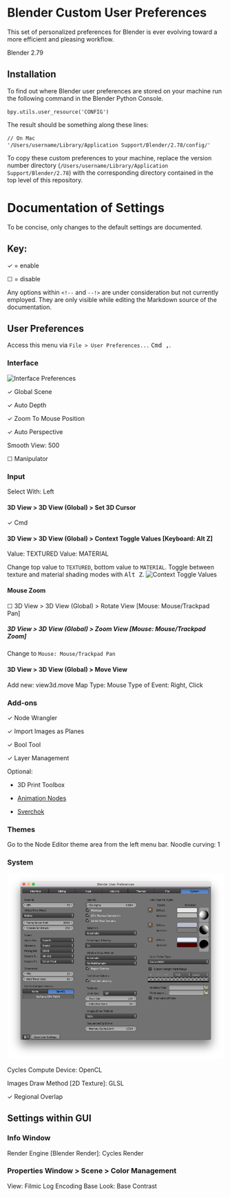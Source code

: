 # Blender Custom User Preferences

This set of personalized preferences for Blender is ever evolving toward a more efficient and pleasing workflow.

Blender 2.79


## Installation

To find out where Blender user preferences are stored on your machine run the following command in the Blender Python Console.

```
bpy.utils.user_resource('CONFIG')
```

The result should be something along these lines:
```
// On Mac
'/Users/username/Library/Application Support/Blender/2.78/config/'
```

To copy these custom preferences to your machine, replace the version number directory (`/Users/username/Library/Application Support/Blender/2.78`) with the corresponding directory contained in the top level of this repository.


# Documentation of Settings

To be concise, only changes to the default settings are documented.

## Key:

✓ = enable

☐ = disable

Any options within `<!--` and `--!>` are under consideration but not currently employed. They are only visible while editing the Markdown source of the documentation.

## User Preferences

Access this menu via `File > User Preferences...` <kbd>Cmd ,</kbd>.


### Interface

![Interface Preferences](readme-assets/interface-prefs.png)

✓ Global Scene

✓ Auto Depth

✓ Zoom To Mouse Position

✓ Auto Perspective

Smooth View: 500

☐ Manipulator


### Input

Select With: Left

#### 3D View > 3D View (Global) > Set 3D Cursor
✓ Cmd


#### 3D View > 3D View (Global) > Context Toggle Values [Keyboard: Alt Z]
Value: TEXTURED
Value: MATERIAL

Change top value to `TEXTURED`, bottom value to `MATERIAL`. Toggle between texture and material shading modes with <kbd>Alt Z</kbd>.
![Context Toggle Values](readme-assets/input-context-toggle-values.png)

#### Mouse Zoom
☐ 3D View > 3D View (Global) > Rotate View [Mouse: Mouse/Trackpad Pan]

##### 3D View > 3D View (Global) > Zoom View [Mouse: Mouse/Trackpad Zoom]
Change to `Mouse: Mouse/Trackpad Pan`

<!-- #### 3D View > 3D View (Global) > Rotate View [Mouse: Mouse/Trackpad Pan]
☐ Rotate View [Mouse: Mouse/Trackpad Pan]
Disable mouse/trackpad pan from rotating view. -->

<!-- #### 3D View > 3D View (Global) > Zoom View [Mouse: Ctrl Mouse/Trackpad Pan]
☐ Ctrl
✓ Alt
Zoom with <kbd>Alt trackpad pan<kbd>. Same method as Adobe products.-->

#### 3D View > 3D View (Global) > Move View
Add new: view3d.move
Map Type: Mouse
Type of Event: Right, Click

### Add-ons

✓ Node Wrangler

✓ Import Images as Planes

✓ Bool Tool

✓ Layer Management

Optional:

* 3D Print Toolbox

* [Animation Nodes](https://github.com/JacquesLucke/animation_nodes)

* [Sverchok](https://github.com/nortikin/sverchok)

### Themes

Go to the Node Editor theme area from the left menu bar.
Noodle curving: 1

### System

![System Preferences](readme-assets/system-prefs.png)

Cycles Compute Device: OpenCL

Images Draw Method [2D Texture]: GLSL

✓ Regional Overlap


## Settings within GUI

### Info Window

Render Engine [Blender Render]: Cycles Render


### Properties Window > Scene > Color Management

View: Filmic Log Encoding Base
Look: Base Contrast
